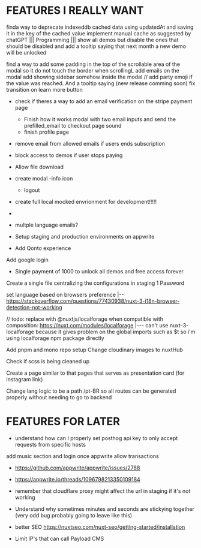 # FEATURES I REALLY WANT

finda way to deprecate indexeddb cached data using updatedAt and saving it in the key of the cached value
implement manual cache as suggested by chatGPT ||| Programming |||
show all demos but disable the ones that should be disabled and add a tooltip saying that next month a new demo will be unlocked

find a way to add some padding in the top of the scrollable area of the modal so it do not touch the border when scrollingL
add emails on the modal
add showing sidebar somehow inside the modal
// add party emoji if the value was reached. And a tooltip saying (new release comming soon)
fix transition on learn more button

- check if theres a way to add an email verification on the stripe payment page

  - Finish how it works modal with two email inputs and send the prefilled_email to checkout page
    sound
  - finish profile page

- remove email from allowed emails if users ends subscription
- block access to demos if user stops paying
- Allow file download

- create modal
  -info icon

  - logout

- create full local mocked envrionment for development!!!!!
-
- multple language emails?
- Setup staging and production environments on appwrite
- Add Qonto experience

Add google login

- Single payment of 1000 to unlock all demos and free access forever

Create a single file centralizing the configurations in staging 1 Password

set language based on browsers preference
|-- https://stackoverflow.com/questions/77430938/nuxt-3-i18n-browser-detection-not-working

// todo: replace with @nuxtjs/localforage when compatible with composition: https://nuxt.com/modules/localforage
|--- can't use nuxt-3-localforage because it gives problem on the global imports such as $t so i'm using localforage npm package directly

Add pnpm and mono repo setup
Change cloudinary images to nuxtHub

Check if scss is being cleaned up

Create a page similar to that pages that serves as presentation card (for instagram link)

Change lang logic to be a path /pt-BR so all routes can be generated properly without needing to go to backend

# FEATURES FOR LATER

- understand how can I properly set posthog api key to only accept requests from specific hosts

add music section and login once appwrite allow transactions

- https://github.com/appwrite/appwrite/issues/2788
- https://appwrite.io/threads/1096798213350109184
- remember that cloudflare proxy might affect the url in staging if it's not working

- Understand why sometimes minutes and seconds are stickying together (very odd bug probably going to leave like this)

- better SEO https://nuxtseo.com/nuxt-seo/getting-started/installation

- Limit IP's that can call Payload CMS
